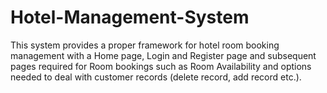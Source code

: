 # Hotel-Management-System
This system provides a proper framework for hotel room booking management with a Home page, Login and Register page and subsequent pages required for Room bookings such as Room Availability and options needed to deal with customer records (delete record, add record etc.).
